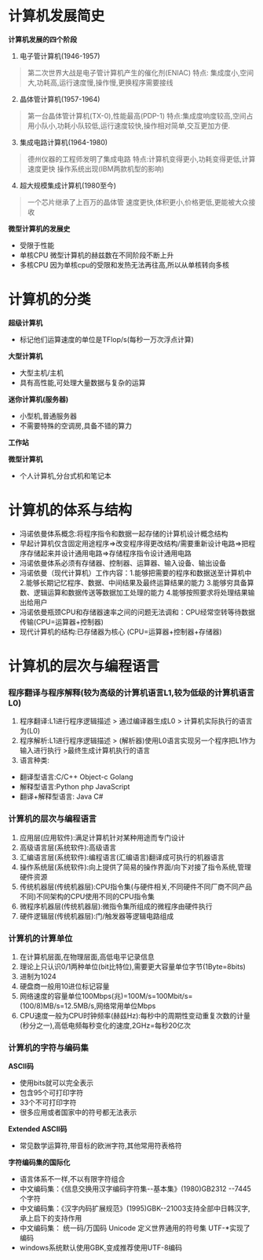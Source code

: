 # 计算机发展简史

**计算机发展的四个阶段**
1. 电子管计算机(1946-1957)
>第二次世界大战是电子管计算机产生的催化剂(ENIAC)
>特点: 集成度小,空间大,功耗高,运行速度慢,操作慢,更换程序需要接线
2. 晶体管计算机(1957-1964)
>第一台晶体管计算机(TX-0),性能最高(PDP-1)
>特点:集成度响度较高,空间占用小队小,功耗小队较低,运行速度较快,操作相对简单,交互更加方便.
3. 集成电路计算机(1964-1980)
>德州仪器的工程师发明了集成电路
 >特点:计算机变得更小,功耗变得更低,计算速度更快
 >操作系统出现(IBM两款机型的影响)
4. 超大规模集成计算机(1980至今)
>一个芯片继承了上百万的晶体管
>速度更快,体积更小,价格更低,更能被大众接收


**微型计算机的发展史**
+ 受限于性能
+ 单核CPU 微型计算机的赫兹数在不同阶段不断上升
+ 多核CPU 因为单核cpu的受限和发热无法再往高,所以从单核转向多核

# 计算机的分类
**超级计算机**
+ 标记他们运算速度的单位是TFlop/s(每秒一万次浮点计算)

**大型计算机**
+ 大型主机/主机
+ 具有高性能,可处理大量数据与复杂的运算

**迷你计算机(服务器)**
+ 小型机,普通服务器
+ 不需要特殊的空调房,具备不错的算力

**工作站**

**微型计算机**
+ 个人计算机,分台式机和笔记本


# 计算机的体系与结构
+ 冯诺依曼体系概念:将程序指令和数据一起存储的计算机设计概念结构
+ 早起计算机仅含固定用途程序=>改变程序得更改结构/需要重新设计电路=>把程序存储起来并设计通用电路=>存储程序指令设计通用电路
+ 冯诺依曼体系必须有存储器、控制器、运算器、输入设备、输出设备
+ 冯诺依曼（现代计算机）工作内容：1.能够把需要的程序和数据送至计算机中 2.能够长期记忆程序、数据、中间结果及最终运算结果的能力 3.能够穷具备算数、逻辑运算和数据传送等数据加工处理的能力 4.能够按照要求将处理结果输出给用户
+ 冯诺依曼瓶颈CPU和存储器速率之间的问题无法调和：CPU经常空转等待数据传输(CPU=运算器+控制器)
+ 现代计算机的结构:已存储器为核心 (CPU=运算器+控制器+存储器)


# 计算机的层次与编程语言

### 程序翻译与程序解释(较为高级的计算机语言L1,较为低级的计算机语言L0)
1. 程序翻译:L1进行程序逻辑描述  >  通过编译器生成L0 >  计算机实际执行的语言为(L0)
2. 程序解析:L1进行程序逻辑描述  >  (解析器)使用L0语言实现另一个程序把L1作为输入进行执行  >最终生成计算机执行的语言
3. 语言种类:
+ 翻译型语言:C/C++ Object-c Golang
+ 解释型语言:Python php JavaScript
+ 翻译+解释型语言: Java C#

### 计算机的层次与编程语言
1. 应用层(应用软件):满足计算机针对某种用途而专门设计
2. 高级语言层(系统软件):高级语言
3. 汇编语言层(系统软件):编程语言(汇编语言)翻译成可执行的机器语言
4. 操作系统层(系统软件):向上提供了简易的操作界面/向下对接了指令系统,管理硬件资源
5. 传统机器层(传统机器层):CPU指令集(与硬件相关,不同硬件不同厂商不同产品不同)不同架构的CPU使用不同的CPU指令集
6. 微程序机器层(传统机器层):微指令集所组成的微程序由硬件执行
7. 硬件逻辑层(传统机器层):门/触发器等逻辑电路组成


### 计算机的计算单位
1. 在计算机层面,在物理层面,高低电平记录信息
2. 理论上只认识0/1两种单位(bit比特位),需要更大容量单位字节(1Byte=8bits)
3. 进制为1024 
4. 硬盘商一般用10进位标记容量
5. 网络速度的容量单位100Mbps(兆)=100M/s=100Mbit/s=(100/8)MB/s=12.5MB/s,网络常用单位Mbps
6. CPU速度一般为CPU时钟频率(赫兹Hz):每秒中的周期性变动重复次数的计量(秒分之一),高低电频每秒变化的速度,2GHz=每秒20亿次


### 计算机的字符与编码集
**ASCII码**
+ 使用bits就可以完全表示
+ 包含95个可打印字符
+ 33个不可打印字符
+ 很多应用或者国家中的符号都无法表示

**Extended ASCII码**
+ 常见数学运算符,带音标的欧洲字符,其他常用符表格符

**字符编码集的国际化**
+ 语言体系不一样,不以有限字符组合
+ 中文编码集：《信息交换用汉字编码字符集--基本集》(1980)GB2312 --7445个字符
+ 中文编码集：《汉字内码扩展规范》(1995)GBK--21003支持全部中日韩汉字,承上启下的支持作用
+ 中文编码集： 统一码/万国码 Unicode  定义世界通用的符号集 UTF-*实现了编码 
+ windows系统默认使用GBK,变成推荐使用UTF-8编码
